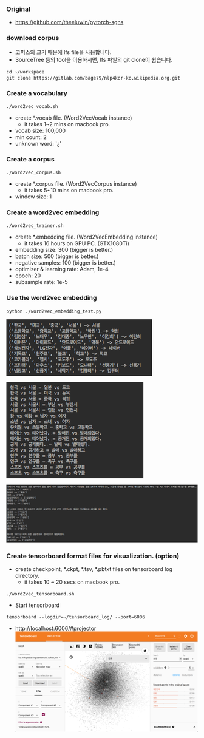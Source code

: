 ### Original
- https://github.com/theeluwin/pytorch-sgns

### download corpus
- 코퍼스의 크기 때문에 lfs file을 사용합니다.
- SourceTree 등의 tool을 이용하시면, lfs 파일의 git clone이 쉽습니다. 
```shell
cd ~/workspace
git clone https://gitlab.com/bage79/nlp4kor-ko.wikipedia.org.git
```

### Create a vocabulary
```shell
./word2vec_vocab.sh
```
- create *.vocab file. (Word2VecVocab instance)
    - it takes 1~2 mins on macbook pro.
- vocab size: 100,000
- min count: 2
- unknown word: '¿'

### Create a corpus
```shell
./word2vec_corpus.sh
```
- create *.corpus file. (Word2VecCorpus instance)
    - it takes 5~10 mins on macbook pro.
- window size: 1

### Create a word2vec embedding
```shell
./word2vec_trainer.sh
```
- create *.embedding file. (Word2VecEmbedding instance)
    - it takes 16 hours on GPU PC. (GTX1080Ti)
- embedding size: 300 (bigger is better.)
- batch size: 500 (bigger is better.)
- negative samples: 100 (bigger is better.)
- optimizer & learning rate: Adam, 1e-4
- epoch: 20
- subsample rate: 1e-5

### Use the word2vec embedding
```shell
python ./word2vec_embedding_test.py
```
![screenshot](https://github.com/bage79/nlp4kor-pytorch/raw/master/ipynb/img/word2vec_embedding_test_1.png)

![screenshot](https://github.com/bage79/nlp4kor-pytorch/raw/master/ipynb/img/word2vec_embedding_test_2.png)

![screenshot](https://github.com/bage79/nlp4kor-pytorch/raw/master/ipynb/img/word2vec_embedding_test_3.png)


### Create tensorboard format files for visualization. (option)
- create checkpoint, *.ckpt, *.tsv, *.pbtxt files on tensorboard log directory.
    - it takes 10 ~ 20 secs on macbook pro.
```shell
./word2vec_tensorboard.sh
```
- Start tensorboard
```shell
tensorboard --logdir=~/tensorboard_log/ --port=6006
```

- http://localhost:6006/#projector
![screenshot](https://github.com/bage79/nlp4kor-pytorch/raw/master/ipynb/img/word2vec_tensorboard.png)
